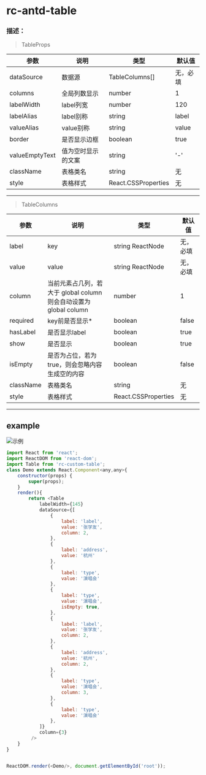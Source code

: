 # rc-antd-table 
### 描述：
>TableProps

参数|说明|类型|默认值
--|--|--|--
dataSource|数据源|TableColumns[]|无，必填
columns|全局列数显示|number|1
labelWidth|label列宽|number|120
labelAlias|label别称|string|label
valueAlias|value别称|string|value
border|是否显示边框|boolean|true
valueEmptyText|值为空时显示的文案|string| '-'
className|表格类名|string|无
style|表格样式|React.CSSProperties|无

----

>TableColumns

参数|说明|类型|默认值
--|--|--|--
label|key|string ReactNode|无，必填
value|value|string ReactNode|无，必填
column|当前元素占几列，若大于 global column 则会自动设置为 global column|number|1
required|key前是否显示*|boolean|false
hasLabel|是否显示label|boolean|true
show|是否显示|boolean|true
isEmpty|是否为占位，若为true，则会忽略内容生成空的内容|boolean|false
className|表格类名|string|无
style|表格样式|React.CSSProperties|无

----
## example

![示例](https://s2.ax1x.com/2019/03/05/kXvHfO.png "示例")

```js
import React from 'react';
import ReactDOM from 'react-dom';
import Table from 'rc-custom-table';
class Demo extends React.Component<any,any>{
    constructor(props) {
        super(props);
    }
    render(){
        return <Table
            labelWidth={145}
            dataSource={[
                {
                    label: 'label',
                    value: '张学友',
                    column: 2,
                },
                {
                    label: 'address',
                    value: '杭州'
                },
                {
                    label: 'type',
                    value: '演唱会'
                },
                {
                    label: 'type',
                    value: '演唱会',
                    isEmpty: true,
                },
                {
                    label: 'label',
                    value: '张学友',
                    column: 2,
                },
                {
                    label: 'address',
                    value: '杭州',
                    column: 2,
                },
                {
                    label: 'type',
                    value: '演唱会',
                    column: 3,
                },
                {
                    label: 'type',
                    value: '演唱会'
                },
            ]}
            column={3}
         />
    }
}


ReactDOM.render(<Demo/>, document.getElementById('root'));

```